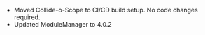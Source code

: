 - Moved Collide-o-Scope to CI/CD build setup. No code changes required.
- Updated ModuleManager to 4.0.2

